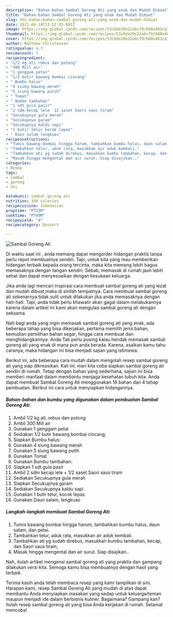 ```yaml
---
description: "Bahan-bahan Sambal Goreng Ati yang enak dan Mudah Dibuat"
title: "Bahan-bahan Sambal Goreng Ati yang enak dan Mudah Dibuat"
slug: 451-bahan-bahan-sambal-goreng-ati-yang-enak-dan-mudah-dibuat
date: 2021-04-18T13:52:03.601Z
image: https://img-global.cpcdn.com/recipes/53c8de20e22a6cf9/680x482cq70/sambal-goreng-ati-foto-resep-utama.jpg
thumbnail: https://img-global.cpcdn.com/recipes/53c8de20e22a6cf9/680x482cq70/sambal-goreng-ati-foto-resep-utama.jpg
cover: https://img-global.cpcdn.com/recipes/53c8de20e22a6cf9/680x482cq70/sambal-goreng-ati-foto-resep-utama.jpg
author: Matthew Christensen
ratingvalue: 4.7
reviewcount: 7
recipeingredient:
- "1/2 kg ati rebus dan potong"
- "300 Mill air"
- "1 genggam petai"
- "1/2 butir bawang bombai cincang"
- " Bumbu halus"
- "4 siung bawang merah"
- "5 siung bawang putih"
- " Tomat"
- " Bumbu tambahan"
- "1 sdt gula pasir"
- "2 sdm kecap lele  12 saset Saori saus tiram"
- "Secukupnya gula merah"
- "Secukupnya garam"
- "Secukupnya kaldu sapi"
- "1 butir telur kocok lepas"
- " Daun salam lengkuas"
recipeinstructions:
- "Tumis bawang bombai hingga harum, tambahkan bumbu halus, daun salam, dan petai."
- "Tambahkan telur, aduk rata, masukkan air aduk kembali."
- "Tambahkan ati yg sudah direbus, masukkan bumbu tambahan, kecap, dan Saori saus tiram,"
- "Masak hingga mengental dan air surut. Siap disajikan.."
categories:
- Resep
tags:
- sambal
- goreng
- ati

katakunci: sambal goreng ati 
nutrition: 169 calories
recipecuisine: Indonesian
preptime: "PT25M"
cooktime: "PT49M"
recipeyield: "4"
recipecategory: Dessert

---
```



![Sambal Goreng Ati](https://img-global.cpcdn.com/recipes/53c8de20e22a6cf9/680x482cq70/sambal-goreng-ati-foto-resep-utama.jpg)

Di waktu  saat ini , anda memang dapat mengorder hidangan praktis tanpa perlu repot membuatnya sendiri. Tapi, untuk kita yang mau memberikan hidangan terbaik kepada orang tercinta, maka kita memang lebih bagus memasaknya dengan tangan sendiri. Sebab, memasak di rumah jauh lebih sehat dan dapat menyesuaikan dengan kesukaan keluarga.

Jika anda lagi mencari inspirasi cara membuat sambal goreng ati yang lezat dan mudah dibuat,maka di sinilah tempatnya. Cara membuat sambal goreng ati  sebenarnya tidak sulit untuk dilakukan jika anda memasaknya dengan hati-hati. Tapi, anda tidak perlu khawatir akan gagal dalam melakukannya 
karena dalam artikel ini kami akan mengulas sambal goreng ati dengan seksama.  



Nah bagi anda yang ingin memasak sambal goreng ati yang enak, ada beberapa tahap yang bisa dikerjakan, pertama memilih jenis bahan, kemudian pemilihan bahan segar, hingga cara membuat dan menghidangkannya. Anda Tak perlu pusing kalau hendak memasak sambal goreng ati yang enak di mana pun anda berada. Karena, asalkan kamu  tahu caranya, maka hidangan ini bisa menjadi sajian yang istimewa.

Berikut ini, ada beberapa cara mudah dalam mengolah resep sambal goreng ati yang siap dikreasikan. Kali ini, mari kita coba siapkan sambal goreng ati sendiri di rumah. Tetap dengan bahan yang sederhana, sajian ini bisa memberi manfaat dalam membantu menjaga kesehatan tubuh kita. Anda dapat membuat Sambal Goreng Ati menggunakan 16 bahan dan 4 tahap pembuatan. Berikut ini cara untuk menyiapkan hidangannya.

<!--inarticleads1-->

##### Bahan-bahan dan bumbu yang digunakan dalam pembuatan Sambal Goreng Ati:

1. Ambil 1/2 kg ati, rebus dan potong
1. Ambil 300 Mill air
1. Gunakan 1 genggam petai
1. Sediakan 1/2 butir bawang bombai cincang,
1. Siapkan  Bumbu halus:
1. Gunakan 4 siung bawang merah
1. Gunakan 5 siung bawang putih
1. Gunakan  Tomat
1. Gunakan  Bumbu tambahan:
1. Siapkan 1 sdt gula pasir
1. Ambil 2 sdm kecap lele + 1/2 saset Saori saus tiram
1. Sediakan Secukupnya gula merah
1. Siapkan Secukupnya garam
1. Sediakan Secukupnya kaldu sapi
1. Gunakan 1 butir telur, kocok lepas
1. Gunakan  Daun salam, lengkuas




<!--inarticleads2-->

##### Langkah-langkah membuat Sambal Goreng Ati:

1. Tumis bawang bombai hingga harum, tambahkan bumbu halus, daun salam, dan petai.
1. Tambahkan telur, aduk rata, masukkan air aduk kembali.
1. Tambahkan ati yg sudah direbus, masukkan bumbu tambahan, kecap, dan Saori saus tiram,
1. Masak hingga mengental dan air surut. Siap disajikan..




Nah, itulah artikel mengenai  sambal goreng ati  yang praktis dan gampang dilakukan versi kita. Semoga kamu bisa membuatnya dengan hasil yang terbaik. 

Terima kasih anda telah membaca resep yang kami tampilkan di sini. Harapan kami, resep  Sambal Goreng Ati yang mudah di atas dapat membantu Anda menyiapkan masakan yang sedap untuk keluarga/teman maupun menjadi ide dalam berbisnis kuliner. Bagaimana? Gampang kan? Itulah resep sambal goreng ati yang bisa Anda kerjakan di rumah. Selamat mencoba!

